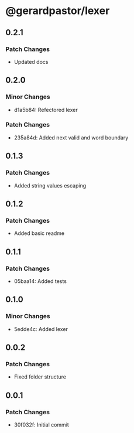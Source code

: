 # @gerardpastor/lexer

## 0.2.1

### Patch Changes

- Updated docs

## 0.2.0

### Minor Changes

- d1a5b84: Refectored lexer

### Patch Changes

- 235a84d: Added next valid and word boundary

## 0.1.3

### Patch Changes

- Added string values escaping

## 0.1.2

### Patch Changes

- Added basic readme

## 0.1.1

### Patch Changes

- 05baa14: Added tests

## 0.1.0

### Minor Changes

- 5edde4c: Added lexer

## 0.0.2

### Patch Changes

- Fixed folder structure

## 0.0.1

### Patch Changes

- 30f032f: Initial commit
